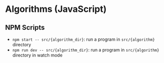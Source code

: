 # Algorithms (JavaScript)

## NPM Scripts

- `npm start -- src/{algorithm_dir}`: run a program in `src/{algorithm}` directory
- `npm run dev -- src/{algorithm_dir}`: run a program in `src/{algorithm}` directory in watch mode
